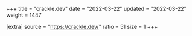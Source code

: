 +++
title = "crackle.dev"
date = "2022-03-22"
updated = "2022-03-22"
weight = 1447

[extra]
source = "https://crackle.dev/"
ratio = 51
size = 1
+++

